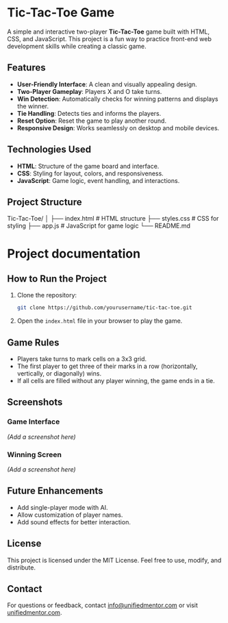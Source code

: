 # Tic-Tac-Toe Game

A simple and interactive two-player **Tic-Tac-Toe** game built with HTML, CSS, and JavaScript. This project is a fun way to practice front-end web development skills while creating a classic game.

## Features

- **User-Friendly Interface**: A clean and visually appealing design.
- **Two-Player Gameplay**: Players X and O take turns.
- **Win Detection**: Automatically checks for winning patterns and displays the winner.
- **Tie Handling**: Detects ties and informs the players.
- **Reset Option**: Reset the game to play another round.
- **Responsive Design**: Works seamlessly on desktop and mobile devices.

## Technologies Used

- **HTML**: Structure of the game board and interface.
- **CSS**: Styling for layout, colors, and responsiveness.
- **JavaScript**: Game logic, event handling, and interactions.

## Project Structure

Tic-Tac-Toe/ │ ├── index.html # HTML structure ├── styles.css # CSS for styling ├── app.js # JavaScript for game logic └── README.md 

# Project documentation

## How to Run the Project

1. Clone the repository:
   ```bash
   git clone https://github.com/yourusername/tic-tac-toe.git
   ```

2. Open the `index.html` file in your browser to play the game.

## Game Rules

- Players take turns to mark cells on a 3x3 grid.
- The first player to get three of their marks in a row (horizontally, vertically, or diagonally) wins.
- If all cells are filled without any player winning, the game ends in a tie.

## Screenshots

### Game Interface
*(Add a screenshot here)*

### Winning Screen
*(Add a screenshot here)*

## Future Enhancements

- Add single-player mode with AI.
- Allow customization of player names.
- Add sound effects for better interaction.

## License

This project is licensed under the MIT License. Feel free to use, modify, and distribute.

## Contact

For questions or feedback, contact [info@unifiedmentor.com](mailto:info@unifiedmentor.com) or visit [unifiedmentor.com](https://unifiedmentor.com).
